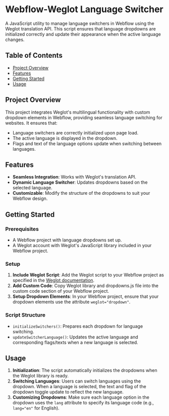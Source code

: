 # Webflow-Weglot Language Switcher

A JavaScript utility to manage language switchers in Webflow using the Weglot translation API. This script ensures that language dropdowns are initialized correctly and update their appearance when the active language changes.

## Table of Contents

- [Project Overview](#project-overview)
- [Features](#features)
- [Getting Started](#getting-started)
- [Usage](#usage)

## Project Overview

This project integrates Weglot's multilingual functionality with custom dropdown elements in Webflow, providing seamless language switching for websites. It ensures that:
- Language switchers are correctly initialized upon page load.
- The active language is displayed in the dropdown.
- Flags and text of the language options update when switching between languages.

## Features

- **Seamless Integration**: Works with Weglot's translation API.
- **Dynamic Language Switcher**: Updates dropdowns based on the selected language.
- **Customizable**: Modify the structure of the dropdowns to suit your Webflow design.

## Getting Started

### Prerequisites

- A Webflow project with language dropdowns set up.
- A Weglot account with Weglot's JavaScript library included in your Webflow project.

### Setup

1. **Include Weglot Script**: Add the Weglot script to your Webflow project as specified in the [Weglot documentation](https://weglot.com/documentation).
2. **Add Custom Code**: Copy Weglot library and dropdowns.js file into the custom code section of your Webflow project.
3. **Setup Dropdown Elements**: In your Webflow project, ensure that your dropdown elements use the attribute `weglot="dropdown"`.

### Script Structure

- `initializeSwitchers()`: Prepares each dropdown for language switching.
- `updateSwitcherLanguage()`: Updates the active language and corresponding flags/texts when a new language is selected.

## Usage

1. **Initialization**: The script automatically initializes the dropdowns when the Weglot library is ready.
2. **Switching Languages**: Users can switch languages using the dropdown. When a language is selected, the text and flag of the dropdown toggle update to reflect the new language.
3. **Customizing Dropdowns**: Make sure each language option in the dropdown uses the `lang` attribute to specify its language code (e.g., `lang="en"` for English).
